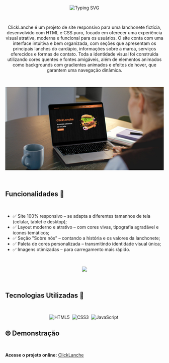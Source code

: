 <p align="center">
  <img src="https://readme-typing-svg.herokuapp.com?font=Fira+Code&size=30&pause=1000&color=fff&center=true&vCenter=true&width=435&lines=ClickLanche" alt="Typing SVG" />
</p>
<br>
<p align="center">
  ClickLanche é um projeto de site responsivo para uma lanchonete fictícia, desenvolvido com HTML e CSS puro, 
  focado em oferecer uma experiência visual atrativa, moderna e funcional para os usuários.
  O site conta com uma interface intuitiva e bem organizada, com seções que apresentam os principais lanches do cardápio, informações sobre a marca, serviços oferecidos e formas de contato.
  Toda a identidade visual foi construída utilizando cores quentes e fontes amigáveis, além de elementos animados como backgrounds com gradientes animados e efeitos de hover, que garantem uma navegação dinâmica.
</p>
<br>
<p align="center">
  <img src="https://github.com/Luanacjq/ClickLanche/blob/main/css/assets/image.png?raw=true" width="650px">
</p>
<br>

## Funcionalidades 🚀 

<br>

  - ✅ Site 100% responsivo – se adapta a diferentes tamanhos de tela (celular, tablet e desktop);<br>
  - ✅ Layout moderno e atrativo – com cores vivas, tipografia agradável e ícones temáticos;<br>
  - ✅ Seção "Sobre nós" – contando a história e os valores da lanchonete;<br>
  - ✅ Paleta de cores personalizada – transmitindo identidade visual única;<br>
  - ✅ Imagens otimizadas – para carregamento mais rápido.
<br>
<p align="center">
  <img src="https://github.com/Luanacjq/ClickLanche/blob/main/css/assets/V%C3%ADdeo%20sem%20t%C3%ADtulo%20%E2%80%90%20Feito%20com%20o%20Clipchamp%20(17).mp4.gif?raw=true" width="700px">
</p>
<br>

## Tecnologias Utilizadas 🧪

<br>
<p align="center">
  <img src="https://img.shields.io/badge/-HTML5-E34F26?style=for-the-badge&logo=html5&logoColor=white" alt="HTML5">&nbsp;
  <img src="https://img.shields.io/badge/css3-%231572B6.svg?style=for-the-badge&logo=css3&logoColor=white" alt="CSS3">&nbsp;
  <img src="https://img.shields.io/badge/Javascript-F7DF1E.svg?style=for-the-badge&logo=javascript&logoColor=black" alt="JavaScript">&nbsp;
</p>

## 🌐 Demonstração
<br>

**Acesse o projeto online:** <a href="https://clicklanche.vercel.app">ClickLanche</a>
